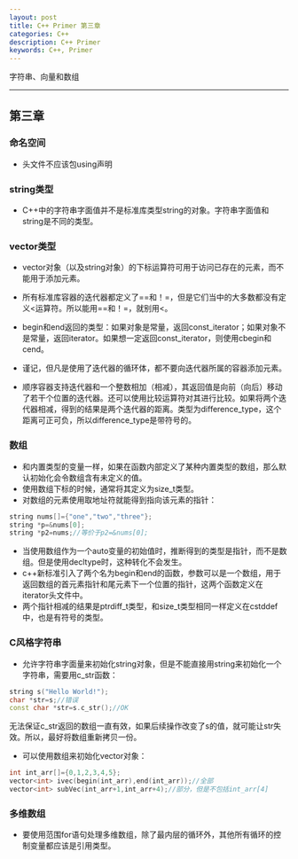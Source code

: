 ```yaml
---
layout: post
title: C++ Primer 第三章
categories: C++
description: C++ Primer
keywords: C++, Primer
---
```


字符串、向量和数组

---

## 第三章

### 命名空间

- 头文件不应该包using声明

### string类型

- C++中的字符串字面值并不是标准库类型string的对象。字符串字面值和string是不同的类型。

### vector类型

- vector对象（以及string对象）的下标运算符可用于访问已存在的元素，而不能用于添加元素。

- 所有标准库容器的迭代器都定义了==和！=，但是它们当中的大多数都没有定义<运算符。所以能用==和！=，就别用<。

- begin和end返回的类型：如果对象是常量，返回const_iterator；如果对象不是常量，返回iterator。如果想一定返回const_iterator，则使用cbegin和cend。

- 谨记，但凡是使用了迭代器的循环体，都不要向迭代器所属的容器添加元素。

- 顺序容器支持迭代器和一个整数相加（相减），其返回值是向前（向后）移动了若干个位置的迭代器。还可以使用比较运算符对其进行比较。如果将两个迭代器相减，得到的结果是两个迭代器的距离。类型为difference_type，这个距离可正可负，所以difference_type是带符号的。

### 数组

- 和内置类型的变量一样，如果在函数内部定义了某种内置类型的数组，那么默认初始化会令数组含有未定义的值。
- 使用数组下标的时候，通常将其定义为size_t类型。
- 对数组的元素使用取地址符就能得到指向该元素的指针：
```c++
string nums[]={"one","two","three"};
string *p=&nums[0];
string *p2=nums;//等价于p2=&nums[0];
```
- 当使用数组作为一个auto变量的初始值时，推断得到的类型是指针，而不是数组。但是使用decltype时，这种转化不会发生。
- c++新标准引入了两个名为begin和end的函数，参数可以是一个数组，用于返回数组的首元素指针和尾元素下一个位置的指针，这两个函数定义在iterator头文件中。
- 两个指针相减的结果是ptrdiff_t类型，和size_t类型相同一样定义在cstddef中，也是有符号的类型。

### C风格字符串

- 允许字符串字面量来初始化string对象，但是不能直接用string来初始化一个字符串，需要用c_str函数：
```c++
string s("Hello World!");
char *str=s;//错误
const char *str=s.c_str();//OK
```
无法保证c_str返回的数组一直有效，如果后续操作改变了s的值，就可能让str失效。所以，最好将数组重新拷贝一份。
- 可以使用数组来初始化vector对象：
```c++
int int_arr[]={0,1,2,3,4,5};
vector<int> ivec(begin(int_arr),end(int_arr));//全部
vector<int> subVec(int_arr+1,int_arr+4);//部分，但是不包括int_arr[4]
```

### 多维数组

- 要使用范围for语句处理多维数组，除了最内层的循环外，其他所有循环的控制变量都应该是引用类型。
